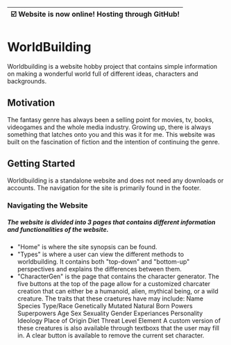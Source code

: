 | ☑️ Website is now online! Hosting through GitHub!  |
|----------------------------------------------------|

# WorldBuilding
Worldbuilding is a website hobby project that contains simple information on making a wonderful world full of different ideas, characters and backgrounds. 

## Motivation
The fantasy genre has always been a selling point for movies, tv, books, videogames and the whole media industry. Growing up, there is always something that latches onto you and this was it for me. This website was built on the fascination of fiction and the intention of continuing the genre. 

## Getting Started
Worldbuilding is a standalone website and does not need any downloads or accounts. The navigation for the site is primarily found in the footer. 

### Navigating the Website
##### The website is divided into 3 pages that contains different information and functionalities of the website. 
* "Home" is where the site synopsis can be found. 
* "Types" is where a user can view the different methods to worldbuilding.  It contains both "top-down" and "bottom-up" perspectives and explains the differences between them. 
* "CharacterGen" is the page that contains the character generator. The five buttons at the top of the page allow for a customized charcater creation that can either be a humanoid, alien, mythical being, or a wild creature. The traits that these craetures have may include:
Name
Species
Type/Race
Genetically Mutated
Natural Born Powers
Superpowers
Age
Sex
Sexuality
Gender
Experiances
Personality
Ideology
Place of Origin
Diet
Threat Level
Element
A custom version of these creatures is also available through textboxs that the user may fill in. A clear button is available to remove the current set character.